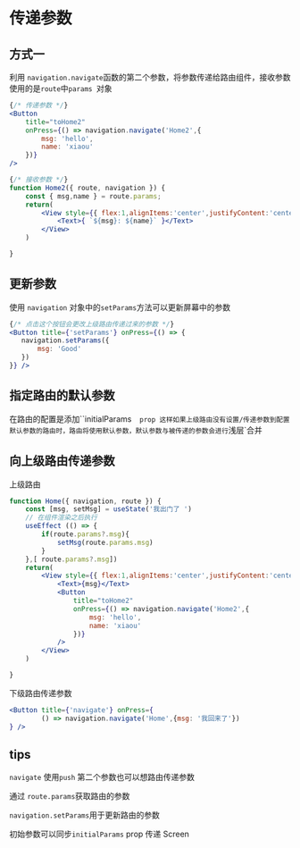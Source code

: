 # 传递参数

## 方式一

利用 `navigation.navigate`函数的第二个参数，将参数传递给路由组件，接收参数使用的是`route`中`params `对象

``` jsx
{/* 传递参数 */}
<Button
    title="toHome2"
    onPress={() => navigation.navigate('Home2',{
        msg: 'hello',
        name: 'xiaou'
    })}
/>
```

```jsx
{/* 接收参数 */}
function Home2({ route, navigation }) {
    const { msg,name } = route.params;
    return(
        <View style={{ flex:1,alignItems:'center',justifyContent:'center' }}>
            <Text>{ `${msg}: ${name}` }</Text>
        </View>
    )

}
```

## 更新参数

使用 `navigation` 对象中的`setParams`方法可以更新屏幕中的参数

```jsx
{/* 点击这个按钮会更改上级路由传递过来的参数 */}
<Button title={'setParams'} onPress={() => {
   navigation.setParams({
       msg: 'Good'
   })
}} />
```

## 指定路由的默认参数

在路由的配置是添加``initialParams`  prop 这样如果上级路由没有设置/传递参数到配置默认参数的路由时，路由将使用默认参数，默认参数与被传递的参数会进行`浅层`合并

##  向上级路由传递参数

上级路由

```jsx
function Home({ navigation, route }) {
    const [msg, setMsg] = useState('我出门了 ')
    // 在组件渲染之后执行
    useEffect (() => {
        if(route.params?.msg){
            setMsg(route.params.msg)
        }
    },[ route.params?.msg])
    return(
        <View style={{ flex:1,alignItems:'center',justifyContent:'center' }}>
            <Text>{msg}</Text>
            <Button
                title="toHome2"
                onPress={() => navigation.navigate('Home2',{
                    msg: 'hello',
                    name: 'xiaou'
                })}
            />
        </View>
    )

}
```

下级路由传递参数

```jsx
<Button title={'navigate'} onPress={
        () => navigation.navigate('Home',{msg: '我回来了'})
} />
```

## tips

`navigate` 使用`push` 第二个参数也可以想路由传递参数

通过 `route.params`获取路由的参数

`navigation.setParams`用于更新路由的参数

初始参数可以同步`initialParams` prop 传递 Screen